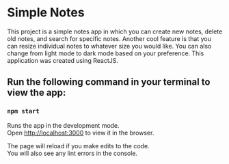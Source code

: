 # Simple Notes
 This project is a simple notes app in which you can create new notes, delete old notes, and search for specific notes. Another cool feature is that you can resize individual notes to whatever size you would like. You can also change from light mode to dark mode based on your preference. This application was created using ReactJS.

## Run the following command in your terminal to view the app: 

### `npm start`

Runs the app in the development mode.\
Open [http://localhost:3000](http://localhost:3000) to view it in the browser.

The page will reload if you make edits to the code.\
You will also see any lint errors in the console.
